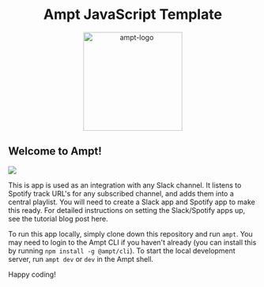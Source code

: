 <p align="center">
    <div width="100%" align="center">
        <h1>Ampt JavaScript Template</h1>
    </div>
    <p align="center">
        <img src="https://ampt.dev/public/templates/ampt-api.svg" alt="ampt-logo" width="200"/>
    </p>
</p>

## Welcome to Ampt!

[<img src="https://getampt.com/button"/>](https://ampt.dev/start?template=spotify-slack-playlister)

This is app is used as an integration with any Slack channel. It listens to Spotify track URL's for any subscribed channel, and adds them into a central playlist. You will need to create a Slack app and Spotify app to make this ready. For detailed instructions on setting the Slack/Spotify apps up, see the tutorial blog post here.

To run this app locally, simply clone down this repository and run `ampt`. You may need to login to the Ampt CLI if you haven't already (you can install this by running `npm install -g @ampt/cli`). To start the local development server, run `ampt dev` or `dev` in the Ampt shell.

Happy coding!
